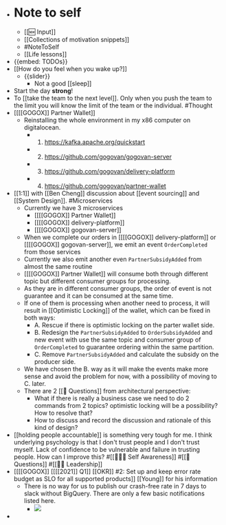 - # Note to self
    - [[🆕 Input]]
    - [[Collections of motivation snippets]]
    - #NoteToSelf
    - [[Life lessons]]
- {{embed: TODOs}}
- [[How do you feel when you wake up?]]
    - {{slider}}
        - Not a good [[sleep]]
- Start the day **strong**!
- To [[take the team to the next level]]. Only when you push the team to the limit you will know the limit of the team or the individual. #Thought
- [[[[GOGOX]] Partner Wallet]]
    - Reinstalling the whole environment in my x86 computer on digitalocean.
        - 1. https://kafka.apache.org/quickstart
        - 2. https://github.com/gogovan/gogovan-server
        - 3. https://github.com/gogovan/delivery-platform
        - 4. https://github.com/gogovan/partner-wallet
- [[1:1]] with [[Ben Cheng]] discussion about [[event sourcing]] and [[System Design]]. #Microservices
    - Currently we have 3 microservices
        - [[[[GOGOX]] Partner Wallet]]
        - [[[[GOGOX]] delivery-platform]]
        - [[[[GOGOX]] gogovan-server]]
    - When we complete our orders in [[[[GOGOX]] delivery-platform]] or [[[[GOGOX]] gogovan-server]], we emit an event `OrderCompleted` from those services
    - Currently we also emit another even `PartnerSubsidyAdded` from almost the same routine
    - [[[[GOGOX]] Partner Wallet]] will consume both through different topic but different consumer groups for processing.
    - As they are in different consumer groups, the order of event is not guarantee and it can be consumed at the same time.
    - If one of them is processing when another need to process, it will result in [[Optimistic Locking]] of the wallet, which can be fixed in both ways:
        - A. Rescue if there is optimistic locking on the parter wallet side.
        - B. Redesign the `PartnerSubsidyAdded` to `OrderSubsidyAdded` and new event with use the same topic and consumer group of `OrderCompleted` to guarantee ordering within the same partition.
        - C. Remove `PartnerSubsidyAdded` and calculate the subsidy on the producer side.
    - We have chosen the B. way as it will make the events make more sense and avoid the problem for now, with a possibility of moving to C. later.
    - There are 2 [[🤔 Questions]] from architectural perspective:
        - What if there is really a business case we need to do 2 commands from 2 topics? optimistic locking will be a possibility? How to resolve that?
        - How to discuss and record the discussion and rationale of this kind of design?
- [[holding people accountable]] is something very tough for me. I think underlying psychology is that I don't trust people and I don't trust myself. Lack of confidence to be vulnerable and failure in trusting people. How can I improve this? #[[🧘🏻‍♂️ Self Awareness]] #[[🤔 Questions]] #[[☝🏻 Leadership]]
- [[[[GOGOX]] [[[[2021]] Q1]] [[OKR]] #2: Set up and keep error rate budget as SLO for all supported products]] [[Young]] for his information
    - There is no way for us to publish our crash-free rate in 7 days to slack without BigQuery. There are only a few basic notifications listed here.
        - ![](https://firebasestorage.googleapis.com/v0/b/firescript-577a2.appspot.com/o/imgs%2Fapp%2FIndieHacker%2FA95WSgYxh9.png?alt=media&token=fc2b1c55-0218-4865-814e-8c5d55ba99c5)
- 
